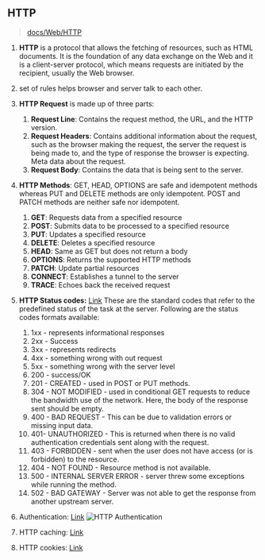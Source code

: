 ## HTTP
> [docs/Web/HTTP](https://developer.mozilla.org/en-US/docs/Web/HTTP)
1. **HTTP** is a protocol that allows the fetching of resources, such as HTML documents. It is the foundation of any data exchange on the Web and it is a client-server protocol, which means requests are initiated by the recipient, usually the Web browser.
2. set of rules helps browser and server talk to each other.
3. **HTTP Request** is made up of three parts:
    1. **Request Line**: Contains the request method, the URL, and the HTTP version.
    2. **Request Headers**: Contains additional information about the request, such as the browser making the request, the server the request is being made to, and the type of response the browser is expecting. Meta data about the request.
    3. **Request Body**: Contains the data that is being sent to the server.

4. **HTTP Methods**: GET, HEAD, OPTIONS are safe and idempotent methods whereas PUT and DELETE methods are only idempotent. POST and PATCH methods are neither safe nor idempotent.
    1. **GET**: Requests data from a specified resource
    2. **POST**: Submits data to be processed to a specified resource
    3. **PUT**: Updates a specified resource
    4. **DELETE**: Deletes a specified resource
    5. **HEAD**: Same as GET but does not return a body
    6. **OPTIONS**: Returns the supported HTTP methods
    7. **PATCH**: Update partial resources
    8. **CONNECT**: Establishes a tunnel to the server
    9. **TRACE**: Echoes back the received request
5. **HTTP Status codes:** [Link](https://www.interviewbit.com/rest-api-interview-questions/#http-status-codes)
    These are the standard codes that refer to the predefined status of the task at the server. Following are the status codes formats available:
    1. 1xx - represents informational responses
    2. 2xx - Success
    3. 3xx - represents redirects
    4. 4xx - something wrong with out request
    5. 5xx - something wrong with the server level
    6. 200 - success/OK
    7. 201 - CREATED - used in POST or PUT methods.
    8. 304 - NOT MODIFIED - used in conditional GET requests to reduce the bandwidth use of the network. Here, the body of the response sent should be empty.
    9. 400 - BAD REQUEST - This can be due to validation errors or missing input data.
    10. 401- UNAUTHORIZED - This is returned when there is no valid authentication credentials sent along with the request.
    11. 403 - FORBIDDEN - sent when the user does not have access (or is forbidden) to the resource.
    12. 404 - NOT FOUND - Resource method is not available.
    13. 500 - INTERNAL SERVER ERROR - server threw some exceptions while running the method.
    14. 502 - BAD GATEWAY - Server was not able to get the response from another upstream server.

6. Authentication: [Link](https://developer.mozilla.org/en-US/docs/Web/HTTP/Authentication)
    ![HTTP Authentication](https://developer.mozilla.org/en-US/docs/Web/HTTP/Authentication/http-auth-sequence-diagram.png)
7. HTTP caching: [Link](https://developer.mozilla.org/en-US/docs/Web/HTTP/Caching)
8. HTTP cookies: [Link](https://developer.mozilla.org/en-US/docs/Web/HTTP/Cookies)